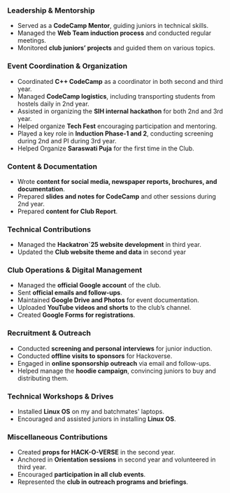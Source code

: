 ### **Leadership & Mentorship**
- Served as a **CodeCamp Mentor**, guiding juniors in technical skills.
- Managed the **Web Team induction process** and conducted regular meetings.
- Monitored **club juniors’ projects** and guided them on various topics.

### **Event Coordination & Organization**
- Coordinated **C++ CodeCamp** as a coordinator in both second and third year.
- Managed **CodeCamp logistics**, including transporting students from hostels daily in 2nd year.
- Assisted in organizing the **SIH internal hackathon** for both 2nd and 3rd year.
- Helped organize **Tech Fest** encouraging participation and mentoring.
- Played a key role in **Induction Phase-1 and 2**, conducting screening during 2nd and PI during 3rd year.
- Helped Organize **Saraswati Puja** for the first time in the Club.

### **Content & Documentation**
- Wrote **content for social media, newspaper reports, brochures, and documentation**.
- Prepared **slides and notes for CodeCamp** and other sessions during 2nd year.
- Prepared **content for Club Report**.

### **Technical Contributions**
- Managed the **Hackatron`25 website development** in third year.
- Updated the **Club website theme and data** in second year

### **Club Operations & Digital Management**
- Managed the **official Google account** of the club.
- Sent **official emails and follow-ups**.
- Maintained **Google Drive and Photos** for event documentation.
- Uploaded **YouTube videos and shorts** to the club’s channel.
- Created **Google Forms for registrations**.

### **Recruitment & Outreach**
- Conducted **screening and personal interviews** for junior induction.
- Conducted **offline visits to sponsors** for Hackoverse.
- Engaged in **online sponsorship outreach** via email and follow-ups.
- Helped manage the **hoodie campaign**, convincing juniors to buy and distributing them.

### **Technical Workshops & Drives**
- Installed **Linux OS** on my and batchmates' laptops.
- Encouraged and assisted juniors in installing **Linux OS**.

### **Miscellaneous Contributions**
- Created **props for HACK-O-VERSE** in the second year.
- Anchored in **Orientation sessions** in second year and volunteered in third year.
- Encouraged **participation in all club events**.
- Represented the **club in outreach programs and briefings**.